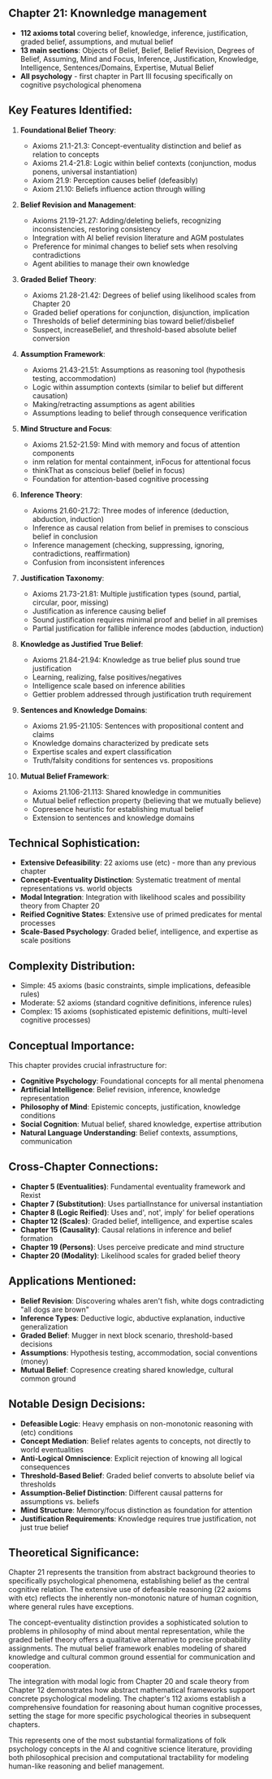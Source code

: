 ## Chapter 21: Knownledge management
- **112 axioms total** covering belief, knowledge, inference, justification, graded belief, assumptions, and mutual belief
- **13 main sections**: Objects of Belief, Belief, Belief Revision, Degrees of Belief, Assuming, Mind and Focus, Inference, Justification, Knowledge, Intelligence, Sentences/Domains, Expertise, Mutual Belief
- **All psychology** - first chapter in Part III focusing specifically on cognitive psychological phenomena

## Key Features Identified:

1. **Foundational Belief Theory**:
    - Axioms 21.1-21.3: Concept-eventuality distinction and belief as relation to concepts
    - Axioms 21.4-21.8: Logic within belief contexts (conjunction, modus ponens, universal instantiation)
    - Axiom 21.9: Perception causes belief (defeasibly)
    - Axiom 21.10: Beliefs influence action through willing

2. **Belief Revision and Management**:
    - Axioms 21.19-21.27: Adding/deleting beliefs, recognizing inconsistencies, restoring consistency
    - Integration with AI belief revision literature and AGM postulates
    - Preference for minimal changes to belief sets when resolving contradictions
    - Agent abilities to manage their own knowledge

3. **Graded Belief Theory**:
    - Axioms 21.28-21.42: Degrees of belief using likelihood scales from Chapter 20
    - Graded belief operations for conjunction, disjunction, implication
    - Thresholds of belief determining bias toward belief/disbelief
    - Suspect, increaseBelief, and threshold-based absolute belief conversion

4. **Assumption Framework**:
    - Axioms 21.43-21.51: Assumptions as reasoning tool (hypothesis testing, accommodation)
    - Logic within assumption contexts (similar to belief but different causation)
    - Making/retracting assumptions as agent abilities
    - Assumptions leading to belief through consequence verification

5. **Mind Structure and Focus**:
    - Axioms 21.52-21.59: Mind with memory and focus of attention components
    - inm relation for mental containment, inFocus for attentional focus
    - thinkThat as conscious belief (belief in focus)
    - Foundation for attention-based cognitive processing

6. **Inference Theory**:
    - Axioms 21.60-21.72: Three modes of inference (deduction, abduction, induction)
    - Inference as causal relation from belief in premises to conscious belief in conclusion
    - Inference management (checking, suppressing, ignoring, contradictions, reaffirmation)
    - Confusion from inconsistent inferences

7. **Justification Taxonomy**:
    - Axioms 21.73-21.81: Multiple justification types (sound, partial, circular, poor, missing)
    - Justification as inference causing belief
    - Sound justification requires minimal proof and belief in all premises
    - Partial justification for fallible inference modes (abduction, induction)

8. **Knowledge as Justified True Belief**:
    - Axioms 21.84-21.94: Knowledge as true belief plus sound true justification
    - Learning, realizing, false positives/negatives
    - Intelligence scale based on inference abilities
    - Gettier problem addressed through justification truth requirement

9. **Sentences and Knowledge Domains**:
    - Axioms 21.95-21.105: Sentences with propositional content and claims
    - Knowledge domains characterized by predicate sets
    - Expertise scales and expert classification
    - Truth/falsity conditions for sentences vs. propositions

10. **Mutual Belief Framework**:
    - Axioms 21.106-21.113: Shared knowledge in communities
    - Mutual belief reflection property (believing that we mutually believe)
    - Copresence heuristic for establishing mutual belief
    - Extension to sentences and knowledge domains

## Technical Sophistication:
- **Extensive Defeasibility**: 22 axioms use (etc) - more than any previous chapter
- **Concept-Eventuality Distinction**: Systematic treatment of mental representations vs. world objects
- **Modal Integration**: Integration with likelihood scales and possibility theory from Chapter 20
- **Reified Cognitive States**: Extensive use of primed predicates for mental processes
- **Scale-Based Psychology**: Graded belief, intelligence, and expertise as scale positions

## Complexity Distribution:
- Simple: 45 axioms (basic constraints, simple implications, defeasible rules)
- Moderate: 52 axioms (standard cognitive definitions, inference rules)
- Complex: 15 axioms (sophisticated epistemic definitions, multi-level cognitive processes)

## Conceptual Importance:
This chapter provides crucial infrastructure for:
- **Cognitive Psychology**: Foundational concepts for all mental phenomena
- **Artificial Intelligence**: Belief revision, inference, knowledge representation
- **Philosophy of Mind**: Epistemic concepts, justification, knowledge conditions
- **Social Cognition**: Mutual belief, shared knowledge, expertise attribution
- **Natural Language Understanding**: Belief contexts, assumptions, communication

## Cross-Chapter Connections:
- **Chapter 5 (Eventualities)**: Fundamental eventuality framework and Rexist
- **Chapter 7 (Substitution)**: Uses partialInstance for universal instantiation
- **Chapter 8 (Logic Reified)**: Uses and', not', imply' for belief operations
- **Chapter 12 (Scales)**: Graded belief, intelligence, and expertise scales
- **Chapter 15 (Causality)**: Causal relations in inference and belief formation
- **Chapter 19 (Persons)**: Uses perceive predicate and mind structure
- **Chapter 20 (Modality)**: Likelihood scales for graded belief theory

## Applications Mentioned:
- **Belief Revision**: Discovering whales aren't fish, white dogs contradicting "all dogs are brown"
- **Inference Types**: Deductive logic, abductive explanation, inductive generalization
- **Graded Belief**: Mugger in next block scenario, threshold-based decisions
- **Assumptions**: Hypothesis testing, accommodation, social conventions (money)
- **Mutual Belief**: Copresence creating shared knowledge, cultural common ground

## Notable Design Decisions:
- **Defeasible Logic**: Heavy emphasis on non-monotonic reasoning with (etc) conditions
- **Concept Mediation**: Belief relates agents to concepts, not directly to world eventualities
- **Anti-Logical Omniscience**: Explicit rejection of knowing all logical consequences
- **Threshold-Based Belief**: Graded belief converts to absolute belief via thresholds
- **Assumption-Belief Distinction**: Different causal patterns for assumptions vs. beliefs
- **Mind Structure**: Memory/focus distinction as foundation for attention
- **Justification Requirements**: Knowledge requires true justification, not just true belief

## Theoretical Significance:
Chapter 21 represents the transition from abstract background theories to specifically psychological phenomena, establishing belief as the central cognitive relation. The extensive use of defeasible reasoning (22 axioms with etc) reflects the inherently non-monotonic nature of human cognition, where general rules have exceptions.

The concept-eventuality distinction provides a sophisticated solution to problems in philosophy of mind about mental representation, while the graded belief theory offers a qualitative alternative to precise probability assignments. The mutual belief framework enables modeling of shared knowledge and cultural common ground essential for communication and cooperation.

The integration with modal logic from Chapter 20 and scale theory from Chapter 12 demonstrates how abstract mathematical frameworks support concrete psychological modeling. The chapter's 112 axioms establish a comprehensive foundation for reasoning about human cognitive processes, setting the stage for more specific psychological theories in subsequent chapters.

This represents one of the most substantial formalizations of folk psychology concepts in the AI and cognitive science literature, providing both philosophical precision and computational tractability for modeling human-like reasoning and belief management.
